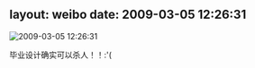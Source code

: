 layout: weibo
date: 2009-03-05 12:26:31
---
<meta name="referrer" content="no-referrer" />

<img src="/images/renren.ico" style="float: left;"/>2009-03-05 12:26:31

毕业设计确实可以杀人！！:'(

